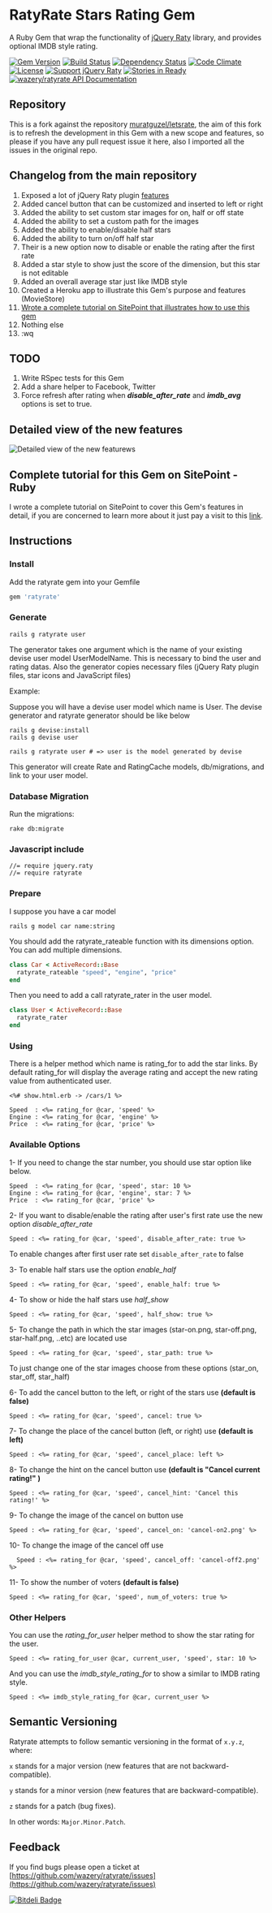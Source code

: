 # RatyRate Stars Rating Gem

A Ruby Gem that wrap the functionality of [jQuery Raty](https://github.com/wbotelhos/raty) library, and provides optional IMDB style rating.

[![Gem Version](https://badge.fury.io/rb/ratyrate.svg)](http://badge.fury.io/rb/ratyrate)
[![Build Status](https://travis-ci.org/wazery/ratyrate.svg)](http://travis-ci.org/wazery/ratyrate)
[![Dependency Status](https://gemnasium.com/wazery/ratyrate.svg)](https://gemnasium.com/wazery/ratyrate)
[![Code Climate](https://codeclimate.com/github/wazery/ratyrate.png)](https://codeclimate.com/github/wazery/ratyrate)
[![License](http://img.shields.io/license/MIT.png?color=green)](http://opensource.org/licenses/MIT)
[![Support jQuery Raty](http://img.shields.io/gittip/wbotelhos.svg)](https://www.gittip.com/wazery "Git Tip")
[![Stories in Ready](https://badge.waffle.io/wazery/ratyrate.png?label=ready&title=Ready)](https://waffle.io/wazery/ratyrate)
[![wazery/ratyrate API Documentation](https://www.omniref.com/github/wazery/ratyrate.png)](https://www.omniref.com/github/wazery/ratyrate)

## Repository

This is a fork against the repository [muratguzel/letsrate](https://github.com/muratguzel/letsrate), the aim of this fork is to refresh the development in this Gem with a new scope and features, so please if you have any pull request issue it here, also I imported all the issues in the original repo.

## Changelog from the main repository

1. Exposed a lot of jQuery Raty plugin [features](http://wbotelhos.com/raty)
  1. Added cancel button that can be customized and inserted to left or right
  2. Added the ability to set custom star images for on, half or off state
  3. Added the ability to set a custom path for the images
  4. Added the ability to enable/disable half stars
  5. Added the ability to turn on/off half star
2. Their is a new option now to disable or enable the rating after the first rate
3. Added a star style to show just the score of the dimension, but this star is not editable
4. Added an overall average star just like IMDB style
5. Created a Heroku app to illustrate this Gem's purpose and features (MovieStore)
6. [Wrote a complete tutorial on SitePoint that illustrates how to use this gem](http://www.sitepoint.com/ratyrate-add-rating-rails-app/)
3. Nothing else
4. :wq

## TODO

1. Write RSpec tests for this Gem
2. Add a share helper to Facebook, Twitter
3. Force refresh after rating when ***disable_after_rate*** and ***imdb_avg*** options is set to true.

## Detailed view of the new features

![Detailed view of the new featurews](https://dl.dropboxusercontent.com/u/71605080/RatyRate%20Features.png)

## Complete tutorial for this Gem on SitePoint - Ruby

I wrote a complete tutorial on SitePoint to cover this Gem's features in detail, if you are concerned to learn more about it just pay a visit to this [link](http://www.sitepoint.com/ratyrate-add-rating-rails-app/).

## Instructions

### Install

Add the ratyrate gem into your Gemfile

```ruby
gem 'ratyrate'
```

### Generate

```
rails g ratyrate user
```

The generator takes one argument which is the name of your existing devise user model UserModelName. This is necessary to bind the user and rating datas.
Also the generator copies necessary files (jQuery Raty plugin files, star icons and JavaScript files)

Example:

Suppose you will have a devise user model which name is User. The devise generator and ratyrate generator should be like below

```
rails g devise:install
rails g devise user

rails g ratyrate user # => user is the model generated by devise
```

This generator will create Rate and RatingCache models,
db/migrations,
and link to your user model.

### Database Migration

Run the migrations:
```
rake db:migrate
```

### Javascript include
```
//= require jquery.raty
//= require ratyrate
```

### Prepare

I suppose you have a car model

```
rails g model car name:string
```

You should add the ratyrate_rateable function with its dimensions option. You can add multiple dimensions.

```ruby
class Car < ActiveRecord::Base
  ratyrate_rateable "speed", "engine", "price"
end
```

Then you need to add a call ratyrate_rater in the user model.

```ruby
class User < ActiveRecord::Base
  ratyrate_rater
end
```

### Using

There is a helper method which name is rating_for to add the star links. By default rating_for will display the average rating and accept the
new rating value from authenticated user.

```erb
<%# show.html.erb -> /cars/1 %>

Speed  : <%= rating_for @car, 'speed' %>
Engine : <%= rating_for @car, 'engine' %>
Price  : <%= rating_for @car, 'price' %>
```

### Available Options

1- If you need to change the star number, you should use star option like below.
```erb
Speed  : <%= rating_for @car, 'speed', star: 10 %>
Engine : <%= rating_for @car, 'engine', star: 7 %>
Price  : <%= rating_for @car, 'price' %>
```
2- If you want to disable/enable the rating after user's first rate use the new option *disable_after_rate*
```erb
Speed : <%= rating_for @car, 'speed', disable_after_rate: true %>
```
To enable changes after first user rate set ```disable_after_rate``` to false

3- To enable half stars use the option *enable_half*
```erb
Speed : <%= rating_for @car, 'speed', enable_half: true %>
```
4- To show or hide the half stars use *half_show*
```erb
Speed : <%= rating_for @car, 'speed', half_show: true %>
```
5- To change the path in which the star images (star-on.png, star-off.png, star-half.png, ..etc) are located use
```erb
Speed : <%= rating_for @car, 'speed', star_path: true %>
```

To just change one of the star images choose from these options (star_on, star_off, star_half)

6- To add the cancel button to the left, or right of the stars use **(default is false)**
```erb
Speed : <%= rating_for @car, 'speed', cancel: true %>
```
7- To change the place of the cancel button (left, or right) use **(default is left)**
```erb
Speed : <%= rating_for @car, 'speed', cancel_place: left %>
```
8- To change the hint on the cancel button use **(default is "Cancel current rating!" )**
```erb
Speed : <%= rating_for @car, 'speed', cancel_hint: 'Cancel this rating!' %>
```
9- To change the image of the cancel on button use
```erb
Speed : <%= rating_for @car, 'speed', cancel_on: 'cancel-on2.png' %>
```
10- To change the image of the cancel off use
```erb
  Speed : <%= rating_for @car, 'speed', cancel_off: 'cancel-off2.png' %>
```
11- To show the number of voters **(default is false)**
```erb
Speed : <%= rating_for @car, 'speed', num_of_voters: true %>
```

### Other Helpers

You can use the *rating_for_user* helper method to show the star rating for the user.

```erb
Speed : <%= rating_for_user @car, current_user, 'speed', star: 10 %>
```

And you can use the *imdb_style_rating_for* to show a similar to IMDB rating style.

```erb
Speed : <%= imdb_style_rating_for @car, current_user %>
```

## Semantic Versioning

Ratyrate attempts to follow semantic versioning in the format of `x.y.z`, where:

`x` stands for a major version (new features that are not backward-compatible).

`y` stands for a minor version (new features that are backward-compatible).

`z` stands for a patch (bug fixes).

In other words: `Major.Minor.Patch`.

## Feedback
If you find bugs please open a ticket at [https://github.com/wazery/ratyrate/issues](https://github.com/wazery/ratyrate/issues)

[![Bitdeli Badge](https://d2weczhvl823v0.cloudfront.net/wazery/ratyrate/trend.png)](https://bitdeli.com/free "Bitdeli Badge")
